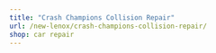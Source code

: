 ```yaml
---
title: "Crash Champions Collision Repair"
url: /new-lenox/crash-champions-collision-repair/
shop: car repair
---
```

